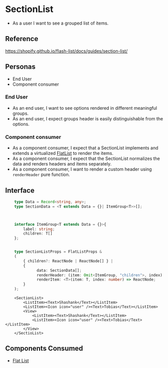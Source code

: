 # SectionList

-   As a user I want to see a grouped list of items.

## Reference

https://shopify.github.io/flash-list/docs/guides/section-list/

## Personas

-   End User
-   Component consumer

### End User

-   As an end user, I want to see options rendered in different meaningful groups.
-   As an end user, I expect groups header is easily distinguishable from the options.

### Component consumer

-   As a component consumer, I expect that a SectionList implements and extends a virtualized [FlatList](./FlatList.md) to render the items.
-   As a component consumer, I expect that the SectionList normalizes the data and renders headers and items separately.
-   As a component consumer, I want to render a custom header using `renderHeader` pure function.

## Interface

```ts
    type Data = Record<string, any>;
    type SectionData = <T extends Data = {}| ItemGroup<T>>[];



    interface ItemGroup<T extends Data = {}>{
        label: string;
        children: T[]
    };


    type SectionListProps = FlatListProps &
    (
        { children?: ReactNode | ReactNode[] } |
        {
              data: SectionData[];
              renderHeader: (item: Omit<ItemGroup, "children">, index) => ReactNode;
              renderItem: <T>(item: T, index: number) => ReactNode;
        }
    );
```

```tsx
    <SectionList>
        <ListItem><Text>Shashank</Text></ListItem>
        <ListItem><Icon icon="user" /><Text>Tobias</Text></ListItem>
        <View>
            <ListItem><Text>Shashank</Text></ListItem>
            <ListItem><Icon icon="user" /><Text>Tobias</Text></ListItem>
        </View>
    </SectioList>
```

## Components Consumed

-   [Flat List](./FlatList.md)
